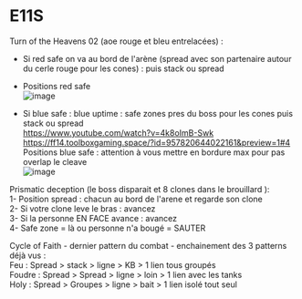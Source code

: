# E11S

Turn of the Heavens 02 (aoe rouge et bleu entrelacées)  :  
- Si red safe on va au bord de l'arène (spread avec son partenaire autour du cerle rouge pour les cones) : puis stack ou spread 


- Positions red safe  
![image](https://user-images.githubusercontent.com/106151129/170077012-45873dd9-1824-440a-ac1d-294f0656f941.png)

- Si blue safe : blue uptime : safe zones pres du boss pour les cones puis stack ou spread  
https://www.youtube.com/watch?v=4k8oImB-Swk  
https://ff14.toolboxgaming.space/?id=957820644022161&preview=1#4  
Positions blue safe : attention à vous mettre en bordure max pour pas overlap le cleave  
![image](https://user-images.githubusercontent.com/106151129/170077058-e8effca8-86cb-4093-8967-df54e4258977.png)


Prismatic deception (le boss disparait et 8 clones dans le brouillard ):  
1- Position spread : chacun au bord de l'arene et regarde son clone  
2- Si votre clone leve le bras : avancez  
3- Si la personne EN FACE avance : avancez  
4- Safe zone = là ou personne n'a bougé = SAUTER   


Cycle of Faith - dernier pattern du combat - enchainement des 3 patterns déjà vus :   
Feu : Spread > stack > ligne > KB > 1 lien tous groupés  
Foudre : Spread > Spread > ligne > loin > 1 lien avec les tanks  
Holy :  Spread > Groupes > ligne > bait > 1 lien isolé tout seul
